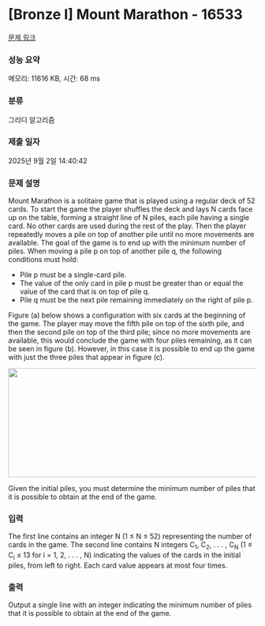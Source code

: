 # [Bronze I] Mount Marathon - 16533 

[문제 링크](https://www.acmicpc.net/problem/16533) 

### 성능 요약

메모리: 11616 KB, 시간: 68 ms

### 분류

그리디 알고리즘

### 제출 일자

2025년 9월 2일 14:40:42

### 문제 설명

<p>Mount Marathon is a solitaire game that is played using a regular deck of 52 cards. To start the game the player shuffles the deck and lays N cards face up on the table, forming a straight line of N piles, each pile having a single card. No other cards are used during the rest of the play. Then the player repeatedly moves a pile on top of another pile until no more movements are available. The goal of the game is to end up with the minimum number of piles. When moving a pile p on top of another pile q, the following conditions must hold:</p>

<ul>
	<li>Pile p must be a single-card pile.</li>
	<li>The value of the only card in pile p must be greater than or equal the value of the card that is on top of pile q.</li>
	<li>Pile q must be the next pile remaining immediately on the right of pile p.</li>
</ul>

<p>Figure (a) below shows a configuration with six cards at the beginning of the game. The player may move the fifth pile on top of the sixth pile, and then the second pile on top of the third pile; since no more movements are available, this would conclude the game with four piles remaining, as it can be seen in figure (b). However, in this case it is possible to end up the game with just the three piles that appear in figure (c).</p>

<p style="text-align: center;"><img alt="" src="https://upload.acmicpc.net/f01307aa-ac6b-4c7d-8b5b-86b0154a031d/-/preview/" style="width: 601px; height: 221px;"></p>

<p>Given the initial piles, you must determine the minimum number of piles that it is possible to obtain at the end of the game.</p>

### 입력 

 <p>The first line contains an integer N (1 ≤ N ≤ 52) representing the number of cards in the game. The second line contains N integers C<sub>1</sub>, C<sub>2</sub>, . . . , C<sub>N</sub> (1 ≤ C<sub>i</sub> ≤ 13 for i = 1, 2, . . . , N) indicating the values of the cards in the initial piles, from left to right. Each card value appears at most four times.</p>

### 출력 

 <p>Output a single line with an integer indicating the minimum number of piles that it is possible to obtain at the end of the game.</p>

